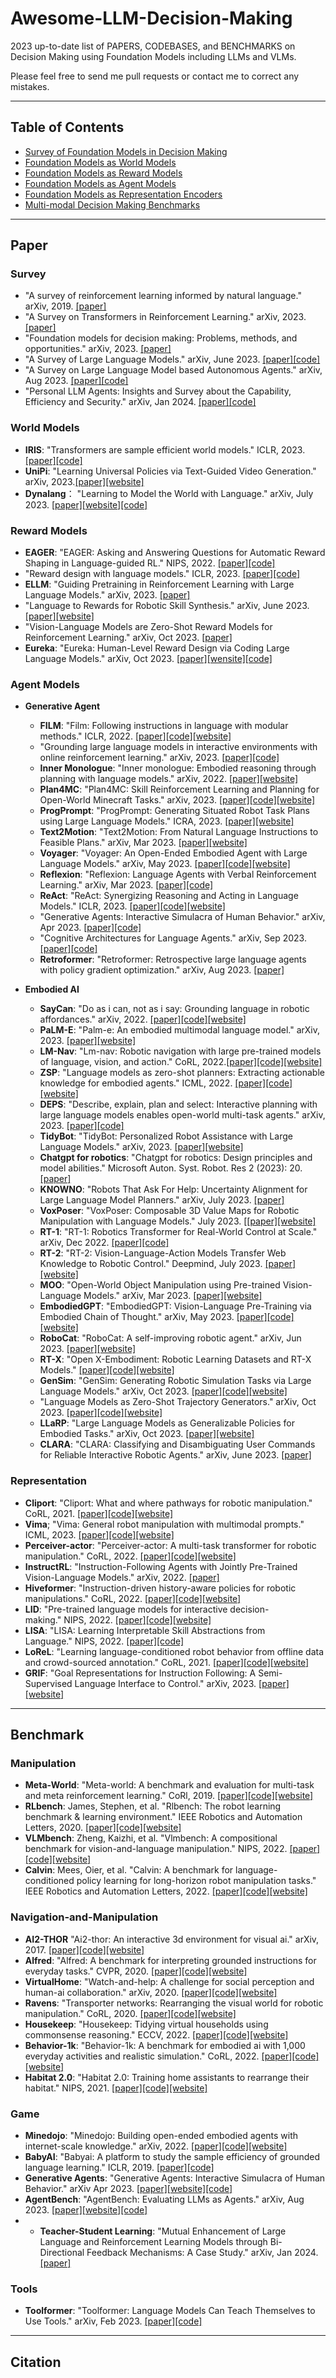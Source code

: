 # **Awesome-LLM-Decision-Making** #

2023 up-to-date list of PAPERS, CODEBASES, and BENCHMARKS on Decision Making using Foundation Models including LLMs and VLMs.

Please feel free to send me pull requests or contact me to correct any mistakes.

---
## **Table of Contents** ##

- [Survey of Foundation Models in Decision Making](#Survey)
- [Foundation Models as World Models](#World-Models)
- [Foundation Models as Reward Models](#Reward-Models)
- [Foundation Models as Agent Models](#Agent-Models)
- [Foundation Models as Representation Encoders](#Encoders)
- [Multi-modal Decision Making Benchmarks](#Benchmark)

---

## **Paper** ##

### **Survey** ###
- "A survey of reinforcement learning informed by natural language." arXiv, 2019. [[paper]](https://arxiv.org/pdf/1906.03926)
- "A Survey on Transformers in Reinforcement Learning." arXiv, 2023. [[paper]](https://arxiv.org/pdf/2301.03044)
- "Foundation models for decision making: Problems, methods, and opportunities." arXiv, 2023. [[paper]](https://arxiv.org/pdf/2303.04129)
- "A Survey of Large Language Models." arXiv, June 2023. [[paper]](https://arxiv.org/pdf/2303.18223)[[code]](https://github.com/RUCAIBox/LLMSurvey)
- "A Survey on Large Language Model based Autonomous Agents." arXiv, Aug 2023. [[paper]](https://arxiv.org/pdf/2308.11432)[[code]](https://github.com/Paitesanshi/LLM-Agent-Survey)
- "Personal LLM Agents: Insights and Survey about the Capability, Efficiency and Security." arXiv, Jan 2024. [[paper]](https://arxiv.org/pdf/2401.05459.pdf)[[code]](https://github.com/MobileLLM/Personal_LLM_Agents_Survey)

### **World Models** ###
- **IRIS**: "Transformers are sample efficient world models." ICLR, 2023. [[paper]](https://arxiv.org/pdf/2209.00588)[[code]](https://github.com/eloialonso/iris)
- **UniPi**: "Learning Universal Policies via Text-Guided Video Generation." arXiv, 2023.[[paper]](https://arxiv.org/pdf/2302.00111)[[website]](https://universal-policy.github.io/unipi/)
- **Dynalang**： "Learning to Model the World with Language." arXiv, July 2023. [[paper]](https://arxiv.org/pdf/2308.01399)[[website]](https://dynalang.github.io/)[[code]](https://github.com/jlin816/dynalang)

### **Reward Models** ###
- **EAGER**: "EAGER: Asking and Answering Questions for Automatic Reward Shaping in Language-guided RL." NIPS, 2022. [[paper]](https://proceedings.neurips.cc/paper_files/paper/2022/file/50eb39ab717507cccbe2b8590de32030-Paper-Conference.pdf)[[code]](https://github.com/flowersteam/eager)
- "Reward design with language models." ICLR, 2023. [[paper]](https://arxiv.org/pdf/2303.00001)[[code]](https://github.com/minaek/reward_design_with_llms)
- **ELLM**: "Guiding Pretraining in Reinforcement Learning with Large Language Models." arXiv, 2023. [[paper]](https://arxiv.org/pdf/2302.06692)
- "Language to Rewards for Robotic Skill Synthesis." arXiv, June 2023. [[paper]](https://arxiv.org/pdf/2306.08647)[[website]](https://language-to-reward.github.io/)
- "Vision-Language Models are Zero-Shot Reward Models for Reinforcement Learning." arXiv, Oct 2023. [[paper]](https://arxiv.org/pdf/2310.12921.pdf)
- **Eureka**: "Eureka: Human-Level Reward Design via Coding Large Language Models." arXiv, Oct 2023. [[paper]](https://arxiv.org/pdf/2310.12931.pdf)[[wensite]](https://eureka-research.github.io/)[[code]](https://github.com/eureka-research/Eureka)

### **Agent Models** ###
- **Generative Agent**
  - **FILM**: "Film: Following instructions in language with modular methods." ICLR, 2022. [[paper]](https://arxiv.org/pdf/2110.07342)[[code]](https://soyeonm.github.io/FILM_webpage/)[[website]](https://soyeonm.github.io/FILM_webpage/)
  - "Grounding large language models in interactive environments with online reinforcement learning." arXiv, 2023. [[paper]](https://arxiv.org/pdf/2302.02662)[[code]](https://github.com/flowersteam/Grounding_LLMs_with_online_RL)
  - **Inner Monologue**: "Inner monologue: Embodied reasoning through planning with language models." arXiv, 2022. [[paper]](https://arxiv.org/pdf/2207.05608)[[website]](https://innermonologue.github.io/)
  - **Plan4MC**: "Plan4MC: Skill Reinforcement Learning and Planning for Open-World Minecraft Tasks." arXiv, 2023. [[paper]](https://arxiv.org/pdf/2303.16563)[[code]](https://github.com/PKU-RL/Plan4MC)[[website]](https://sites.google.com/view/plan4mc)
  - **ProgPrompt**: "ProgPrompt: Generating Situated Robot Task Plans using Large Language Models." ICRA, 2023. [[paper]](https://arxiv.org/pdf/2209.11302)[[website]](https://progprompt.github.io/)
  - **Text2Motion**: "Text2Motion: From Natural Language Instructions to Feasible Plans." arXiv, Mar 2023. [[paper]](https://arxiv.org/pdf/2303.12153)[[website]](https://sites.google.com/stanford.edu/text2motion)
  - **Voyager**: "Voyager: An Open-Ended Embodied Agent with Large Language Models." arXiv, May 2023. [[paper]](https://arxiv.org/pdf/2305.16291)[[code]](https://github.com/MineDojo/Voyager)[[website]](https://voyager.minedojo.org/)
  - **Reflexion**: "Reflexion: Language Agents with Verbal Reinforcement Learning." arXiv, Mar 2023. [[paper]](https://arxiv.org/pdf/2303.11366)[[code]](https://github.com/noahshinn024/reflexion)
  - **ReAct**: "ReAct: Synergizing Reasoning and Acting in Language Models." ICLR, 2023. [[paper]](https://arxiv.org/pdf/2210.03629)[[code]](https://github.com/ysymyth/ReAct)[[website]](https://react-lm.github.io/)
  - "Generative Agents: Interactive Simulacra of Human Behavior." arXiv, Apr 2023. [[paper]](https://arxiv.org/pdf/2304.03442.pdf%C3%82%C2%A0)[[code]](https://github.com/joonspk-research/generative_agents)
  - "Cognitive Architectures for Language Agents." arXiv, Sep 2023. [[paper]](https://arxiv.org/abs/2309.02427)[[code]](https://github.com/ysymyth/awesome-language-agents)
  - **Retroformer**: "Retroformer: Retrospective large language agents with policy gradient optimization." arXiv, Aug 2023. [[paper]](https://arxiv.org/pdf/2308.02151.pdf)
   
- **Embodied AI**
  - **SayCan**: "Do as i can, not as i say: Grounding language in robotic affordances." arXiv, 2022. [[paper]](https://arxiv.org/pdf/2204.01691)[[code]](https://github.com/google-research/google-research/tree/master/saycan)[[website]](https://say-can.github.io/)
  - **PaLM-E**: "Palm-e: An embodied multimodal language model." arXiv, 2023. [[paper]](https://arxiv.org/pdf/2303.03378.pdf?trk=public_post_comment-text)[[website]](https://palm-e.github.io/)
  - **LM-Nav**: "Lm-nav: Robotic navigation with large pre-trained models of language, vision, and action." CoRL, 2022.[[paper]](https://proceedings.mlr.press/v205/shah23b/shah23b.pdf)[[code]](https://github.com/blazejosinski/lm_nav)[[website]](https://sites.google.com/view/lmnav)
  - **ZSP**: "Language models as zero-shot planners: Extracting actionable knowledge for embodied agents." ICML, 2022. [[paper]](https://proceedings.mlr.press/v162/huang22a/huang22a.pdf)[[code]](https://github.com/huangwl18/language-planner)[[website]](https://wenlong.page/language-planner/)
  - **DEPS**: "Describe, explain, plan and select: Interactive planning with large language models enables open-world multi-task agents." arXiv, 2023. [[paper]](https://arxiv.org/pdf/2302.01560)[[code]](https://github.com/CraftJarvis/MC-Planner)
  - **TidyBot**: "TidyBot: Personalized Robot Assistance with Large Language Models." arXiv, 2023. [[paper]](https://arxiv.org/pdf/2305.05658)[[website]](https://tidybot.cs.princeton.edu/)
  - **Chatgpt for robotics**: "Chatgpt for robotics: Design principles and model abilities." Microsoft Auton. Syst. Robot. Res 2 (2023): 20. [[paper]](https://www.microsoft.com/en-us/research/uploads/prod/2023/02/ChatGPT___Robotics.pdf)
  - **KNOWNO**: "Robots That Ask For Help: Uncertainty Alignment for Large Language Model Planners." arXiv, July 2023. [[paper]](https://arxiv.org/pdf/2307.01928)
  - **VoxPoser**: "VoxPoser: Composable 3D Value Maps for Robotic Manipulation with Language Models." July 2023. [[[paper]](https://voxposer.github.io/voxposer.pdf)[[website]](https://voxposer.github.io/)
  - **RT-1**: "RT-1: Robotics Transformer for Real-World Control at Scale." arXiv, Dec 2022. [[paper]](https://arxiv.org/pdf/2212.06817)[[code]](https://github.com/google-research/robotics_transformer)
  - **RT-2**: "RT-2: Vision-Language-Action Models Transfer Web Knowledge to Robotic Control." Deepmind, July 2023. [[paper]](https://robotics-transformer2.github.io/assets/rt2.pdf)[[website]](https://robotics-transformer2.github.io/)
  - **MOO**: "Open-World Object Manipulation using Pre-trained Vision-Language Models." arXiv, Mar 2023. [[paper]](https://arxiv.org/pdf/2303.00905)[[website]](https://robot-moo.github.io/)
  - **EmbodiedGPT**: "EmbodiedGPT: Vision-Language Pre-Training via Embodied Chain of Thought." arXiv, May 2023. [[paper]](https://arxiv.org/pdf/2305.15021)[[code]](https://github.com/EmbodiedGPT/EmbodiedGPT_Pytorch)[[website]](https://embodiedgpt.github.io/)
  - **RoboCat**: "RoboCat: A self-improving robotic agent." arXiv, Jun 2023. [[paper]](https://arxiv.org/abs/2306.11706)[[website]](https://www.deepmind.com/blog/robocat-a-self-improving-robotic-agent)
  - **RT-X**: "Open X-Embodiment: Robotic Learning Datasets and RT-X Models." [[paper]](https://robotics-transformer-x.github.io/paper.pdf)[[code]](https://console.cloud.google.com/storage/browser/gresearch/robotics/open_x_embodiment_and_rt_x_oss;tab=objects?prefix=&forceOnObjectsSortingFiltering=false)[[website]](https://robotics-transformer-x.github.io/)
  - **GenSim**: "GenSim: Generating Robotic Simulation Tasks via Large Language Models." arXiv, Oct 2023. [[paper]](https://arxiv.org/abs/2310.01361)[[code]](https://github.com/liruiw/GenSim)[[website]](https://liruiw.github.io/gensim/)
  - "Language Models as Zero-Shot Trajectory Generators." arXiv, Oct 2023. [[paper]](https://arxiv.org/abs/2310.11604)[[code]](https://github.com/kwonathan/language-models-trajectory-generators)[[website]](https://www.robot-learning.uk/language-models-trajectory-generators)
  - **LLaRP**: "Large Language Models as Generalizable Policies for Embodied Tasks." arXiv, Oct 2023. [[paper]](https://arxiv.org/pdf/2310.17722.pdf)[[website]](https://llm-rl.github.io/)
  - **CLARA**: "CLARA: Classifying and Disambiguating User Commands for Reliable Interactive Robotic Agents." arXiv, June 2023. [[paper]](https://arxiv.org/pdf/2306.10376.pdf)
 
### **Representation** ###
- **Cliport**: "Cliport: What and where pathways for robotic manipulation." CoRL, 2021. [[paper]](https://proceedings.mlr.press/v164/shridhar22a/shridhar22a.pdf)[[code]](https://github.com/cliport/cliport)[[website]](https://cliport.github.io/)
- **Vima**; "Vima: General robot manipulation with multimodal prompts." ICML, 2023. [[paper]](https://arxiv.org/pdf/2210.03094)[[code]](https://github.com/vimalabs/VIMA)[[website]](https://vimalabs.github.io/)
- **Perceiver-actor**: "Perceiver-actor: A multi-task transformer for robotic manipulation." CoRL, 2022. [[paper]](https://proceedings.mlr.press/v205/shridhar23a/shridhar23a.pdf)[[code]](https://github.com/peract/peract)[[website]](https://peract.github.io/)
- **InstructRL**: "Instruction-Following Agents with Jointly Pre-Trained Vision-Language Models." arXiv, 2022. [[paper]](https://arxiv.org/pdf/2210.13431)
- **Hiveformer**: "Instruction-driven history-aware policies for robotic manipulations." CoRL, 2022. [[paper]](https://proceedings.mlr.press/v205/guhur23a/guhur23a.pdf)[[code]](https://github.com/guhur/hiveformer)[[website]](https://guhur.github.io/hiveformer/)
- **LID**: "Pre-trained language models for interactive decision-making." NIPS, 2022. [[paper]](https://proceedings.neurips.cc/paper_files/paper/2022/file/ca3b1f24fc0238edf5ed1ad226b9d655-Paper-Conference.pdf)[[code]](https://github.com/ShuangLI59/Pre-Trained-Language-Models-for-Interactive-Decision-Making)[[website]](https://shuangli-project.github.io/Pre-Trained-Language-Models-for-Interactive-Decision-Making/)
- **LISA**: "LISA: Learning Interpretable Skill Abstractions from Language." NIPS, 2022. [[paper]](https://arxiv.org/pdf/2203.00054)[[code]](https://github.com/Div99/LISA)
- **LoReL**: "Learning language-conditioned robot behavior from offline data and crowd-sourced annotation." CoRL, 2021. [[paper]](https://proceedings.mlr.press/v164/nair22a/nair22a.pdf)[[code]](https://github.com/suraj-nair-1/lorel)[[website]](https://sites.google.com/view/robotlorel)
- **GRIF**: "Goal Representations for Instruction Following: A Semi-Supervised Language Interface to Control." arXiv, 2023. [[paper]](https://arxiv.org/pdf/2307.00117)[[website]](https://rail-berkeley.github.io/grif/)

---
## **Benchmark** ##

### **Manipulation** ###
- **Meta-World**: "Meta-world: A benchmark and evaluation for multi-task and meta reinforcement learning." CoRl, 2019. [[paper]](http://proceedings.mlr.press/v100/yu20a/yu20a.pdf)[[code]](https://github.com/Farama-Foundation/Metaworld)[[website]](https://meta-world.github.io/)
- **RLbench**: James, Stephen, et al. "Rlbench: The robot learning benchmark & learning environment." IEEE Robotics and Automation Letters, 2020. [[paper]](https://arxiv.org/pdf/1909.12271)[[code]](https://github.com/stepjam/RLBench)[[website]](https://sites.google.com/view/rlbench)
- **VLMbench**: Zheng, Kaizhi, et al. "Vlmbench: A compositional benchmark for vision-and-language manipulation." NIPS, 2022. [[paper]](https://proceedings.neurips.cc/paper_files/paper/2022/file/04543a88eae2683133c1acbef5a6bf77-Paper-Datasets_and_Benchmarks.pdf)[[code]](https://github.com/eric-ai-lab/vlmbench)[[website]](https://sites.google.com/ucsc.edu/vlmbench/home)
- **Calvin**: Mees, Oier, et al. "Calvin: A benchmark for language-conditioned policy learning for long-horizon robot manipulation tasks." IEEE Robotics and Automation Letters, 2022. [[paper]](https://arxiv.org/pdf/2112.03227)[[code]](https://github.com/mees/calvin)[[website]](http://calvin.cs.uni-freiburg.de/)

### **Navigation-and-Manipulation** ###
- **AI2-THOR** "Ai2-thor: An interactive 3d environment for visual ai." arXiv, 2017. [[paper]](https://arxiv.org/pdf/1712.05474)[[code]](https://github.com/allenai/ai2thor)[[website]](https://ai2thor.allenai.org/)
- **Alfred**: "Alfred: A benchmark for interpreting grounded instructions for everyday tasks." CVPR, 2020. [[paper]](http://openaccess.thecvf.com/content_CVPR_2020/papers/Shridhar_ALFRED_A_Benchmark_for_Interpreting_Grounded_Instructions_for_Everyday_Tasks_CVPR_2020_paper.pdf)[[code]](https://github.com/askforalfred/alfred)[[website]](https://askforalfred.com/)
- **VirtualHome**: "Watch-and-help: A challenge for social perception and human-ai collaboration." arXiv, 2020. [[paper]](https://arxiv.org/pdf/2010.09890)[[code]](https://github.com/xavierpuigf/watch_and_help)[[website]](http://virtual-home.org/watch_and_help/)
- **Ravens**: "Transporter networks: Rearranging the visual world for robotic manipulation." CoRL, 2020. [[paper]](https://arxiv.org/pdf/2010.14406.pdf)[[code]](https://github.com/google-research/ravens)[[website]](https://transporternets.github.io/)
- **Housekeep**: "Housekeep: Tidying virtual households using commonsense reasoning." ECCV, 2022. [[paper]](https://arxiv.org/pdf/2205.10712)[[code]](https://github.com/yashkant/housekeep)[[website]](https://yashkant.github.io/housekeep/#:~:text=Abstract,objects%20need%20to%20be%20rearranged.)
- **Behavior-1k**: "Behavior-1k: A benchmark for embodied ai with 1,000 everyday activities and realistic simulation." CoRL, 2022. [[paper]](https://proceedings.mlr.press/v205/li23a/li23a.pdf)[[code]](https://github.com/StanfordVL/OmniGibson)[[website]](https://behavior.stanford.edu/behavior-1k)
- **Habitat 2.0**: "Habitat 2.0: Training home assistants to rearrange their habitat." NIPS, 2021. [[paper]](https://proceedings.neurips.cc/paper/2021/file/021bbc7ee20b71134d53e20206bd6feb-Paper.pdf)[[code]](https://github.com/facebookresearch/habitat-lab)[[website]](https://aihabitat.org/docs/habitat2/)

### **Game** ###
- **Minedojo**: "Minedojo: Building open-ended embodied agents with internet-scale knowledge." arXiv, 2022. [[paper]](https://arxiv.org/pdf/2206.08853)[[code]](https://github.com/MineDojo/MineDojo)[[website]](https://minedojo.org/)
- **BabyAI**:  "Babyai: A platform to study the sample efficiency of grounded language learning." ICLR, 2019. [[paper]](https://arxiv.org/pdf/1810.08272)[[code]](https://github.com/mila-iqia/babyai)
- **Generative Agents**: "Generative Agents: Interactive Simulacra of Human Behavior." arXiv Apr 2023. [[paper]](https://arxiv.org/pdf/2304.03442)[[website]](https://reverie.herokuapp.com/arXiv_Demo/#)[[code]](https://github.com/joonspk-research/generative_agents)
- **AgentBench**: "AgentBench: Evaluating LLMs as Agents." arXiv, Aug 2023. [[paper]](https://arxiv.org/pdf/2308.03688)[[website]](https://llmbench.ai/)[[code]](https://github.com/THUDM/AgentBench)
- - **Teacher-Student Learning**: "Mutual Enhancement of Large Language and Reinforcement Learning Models through Bi-Directional Feedback Mechanisms: A Case Study." arXiv, Jan 2024. [[paper]](https://arxiv.org/pdf/2401.06603.pdf)

### **Tools** ###
- **Toolformer**: "Toolformer: Language Models Can Teach Themselves to Use Tools." arXiv, Feb 2023. [[paper]](https://arxiv.org/pdf/2302.04761)[[code]](https://github.com/lucidrains/toolformer-pytorch/tree/main)

---
## **Citation** ##


